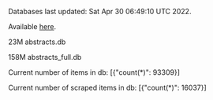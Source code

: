 Databases last updated: Sat Apr 30 06:49:10 UTC 2022. 

Available [here](https://github.com/cbeauhilton/ash-db/releases).


23M	abstracts.db

158M	abstracts_full.db

Current number of items in db:
[{"count(*)": 93309}]

Current number of scraped items in db:
[{"count(*)": 16037}]
